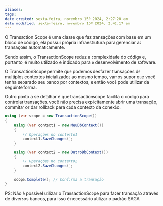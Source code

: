```yaml
---
aliases: 
tags: 
date created: sexta-feira, novembro 15º 2024, 2:27:20 am
date modified: sexta-feira, novembro 15º 2024, 2:42:17 am
---
```

O Transaction Scope é uma classe que faz transações com base em um bloco de código, ela possui própria infraestrutura para gerenciar as transações automaticamente.

Sendo assim, o TransactionScope reduz a complexidade do código e, portanto, é muito utilizado e indicado para o desenvolvimento de software.

O TransactionScope permite que podemos desfazer transações de multiplos contextos inicializados ao mesmo tempo, vamos supor que você tenha separado seu banco por contextos, e então você pode utilizar da seguinte forma.

Outro ponto a se detalhar é que transactionscope facilita o codigo para controlar transações, você não precisa explicitamente abrir uma transação, commitar or dar rollback para cada contexto da conexão.

```cs
using (var scope = new TransactionScope())
{
    using (var context1 = new MeuDbContext())
    {
        // Operações no contexto1
        context1.SaveChanges();
    }

    using (var context2 = new OutroDbContext())
    {
        // Operações no contexto2
        context2.SaveChanges();
    }

    scope.Complete(); // Confirma a transação
}
```

PS: Não é possível utilizar o TransactionScope para fazer transação através de diversos bancos, para isso é necessário utilizar o padrão SAGA.